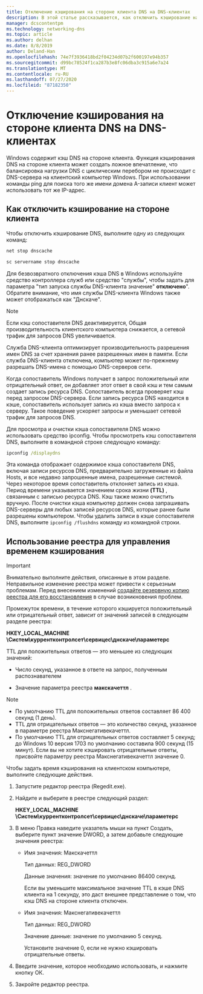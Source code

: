 ```yaml
---
title: Отключение кэширования на стороне клиента DNS на DNS-клиентах
description: В этой статье рассказывается, как отключить кэширование на стороне клиента DNS для DNS-клиентов.
manager: dcscontentpm
ms.technology: networking-dns
ms.topic: article
ms.author: delhan
ms.date: 8/8/2019
author: Deland-Han
ms.openlocfilehash: 74e7f3936418bd2f04234d07b2f600197e94b357
ms.sourcegitcommit: d99bc78524f1ca287b3e8fc06dba3c915a6e7a24
ms.translationtype: MT
ms.contentlocale: ru-RU
ms.lasthandoff: 07/27/2020
ms.locfileid: "87182350"
---
```

# <a name="disable-dns-client-side-caching-on-dns-clients"></a>Отключение кэширования на стороне клиента DNS на DNS-клиентах

Windows содержит кэш DNS на стороне клиента. Функция кэширования DNS на стороне клиента может создать ложное впечатление, что балансировка нагрузки DNS с циклическим перебором не происходит с DNS-сервера на клиентский компьютер Windows. При использовании команды ping для поиска того же имени домена A-записи клиент может использовать тот же IP-адрес.  

## <a name="how-to-disable-client-side-caching"></a>Как отключить кэширование на стороне клиента

Чтобы отключить кэширование DNS, выполните одну из следующих команд:

```cmd
net stop dnscache
```

```cmd
sc servername stop dnscache
```


Для безвозвратного отключения кэша DNS в Windows используйте средство контроллера служб или средство "службы", чтобы задать для параметра "тип запуска службы DNS-клиента значение" **отключено**". Обратите внимание, что имя службы DNS-клиента Windows также может отображаться как "Днскаче". 

> [!NOTE]
> Если кэш сопоставителя DNS деактивируется, Общая производительность клиентского компьютера снижается, а сетевой трафик для запросов DNS увеличивается. 

Служба DNS-клиента оптимизирует производительность разрешения имен DNS за счет хранения ранее разрешенных имен в памяти. Если служба DNS-клиента отключена, компьютер может по-прежнему разрешать DNS-имена с помощью DNS-серверов сети. 

Когда сопоставитель Windows получает в запрос положительный или отрицательный ответ, он добавляет этот ответ в свой кэш и тем самым создает запись ресурса DNS. Сопоставитель всегда проверяет кэш перед запросом DNS-сервера. Если запись ресурса DNS находится в кэше, сопоставитель использует запись из кэша вместо запроса к серверу. Такое поведение ускоряет запросы и уменьшает сетевой трафик для запросов DNS. 

Для просмотра и очистки кэша сопоставителя DNS можно использовать средство ipconfig. Чтобы просмотреть кэш сопоставителя DNS, выполните в командной строке следующую команду:

```cmd
ipconfig /displaydns 
```

Эта команда отображает содержимое кэша сопоставителя DNS, включая записи ресурсов DNS, предварительно загруженные из файла Hosts, и все недавно запрошенные имена, разрешенные системой. Через некоторое время сопоставитель отклоняет запись из кэша. Период времени указывается значением срока жизни **(TTL)** , связанным с записью ресурса DNS. Кэш также можно очистить вручную. После очистки кэша компьютер должен снова запрашивать DNS-серверы для любых записей ресурсов DNS, которые ранее были разрешены компьютером. Чтобы удалить записи в кэше сопоставителя DNS, выполните `ipconfig /flushdns` команду из командной строки.

## <a name="using-the-registry-to-control-the-caching-time"></a>Использование реестра для управления временем кэширования

> [!IMPORTANT]  
> Внимательно выполните действия, описанные в этом разделе. Неправильное изменение реестра может привести к серьезным проблемам. Перед внесением изменений [создайте резервную копию реестра для его восстановления](https://support.microsoft.com/help/322756) в случае возникновения проблем.

Промежуток времени, в течение которого кэшируется положительный или отрицательный ответ, зависит от значений записей в следующем разделе реестра:

**HKEY_LOCAL_MACHINE \Систем\куррентконтролсет\сервицес\днскаче\параметерс**

TTL для положительных ответов — это меньшее из следующих значений: 

- Число секунд, указанное в ответе на запрос, полученным распознавателем

- Значение параметра реестра **макскачеттл** .

>[!Note]
>- По умолчанию TTL для положительных ответов составляет 86 400 секунд (1 день).
>- TTL для отрицательных ответов — это количество секунд, указанное в параметре реестра Макснегативекачеттл.
>- По умолчанию TTL для отрицательных ответов составляет 5 секунд; до Windows 10 версия 1703 по умолчанию составила 900 секунд (15 минут).
Если вы не хотите кэшировать отрицательные ответы, присвойте параметру реестра Макснегативекачеттл значение 0.

Чтобы задать время кэширования на клиентском компьютере, выполните следующие действия.

1. Запустите редактор реестра (Regedit.exe).

2. Найдите и выберите в реестре следующий раздел:

   **HKEY_LOCAL_MACHINE \Систем\куррентконтролсет\сервицес\днскаче\параметерс**

3. В меню Правка наведите указатель мыши на пункт Создать, выберите пункт значение DWORD, а затем добавьте следующие значения реестра:

   - Имя значения: Макскачеттл

     Тип данных: REG_DWORD

     Данные значения: значение по умолчанию 86400 секунд.

     Если вы уменьшите максимальное значение TTL в кэше DNS клиента на 1 секунду, это даст внешнее представление о том, что кэш DNS на стороне клиента отключен.

   - Имя значения: Макснегативекачеттл

     Тип данных: REG_DWORD

     Значение данные: значение по умолчанию 5 секунд.

     Установите значение 0, если не нужно кэшировать отрицательные ответы.

4. Введите значение, которое необходимо использовать, и нажмите кнопку ОК.

5. Закройте редактор реестра.

